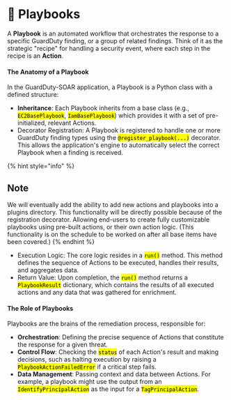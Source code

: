 # 📑 Playbooks

A **Playbook** is an automated workflow that orchestrates the response to a specific GuardDuty finding, or a group of related findings. Think of it as the strategic "recipe" for handling a security event, where each step in the recipe is an **Action**.

#### The Anatomy of a Playbook

In the GuardDuty-SOAR application, a Playbook is a Python class with a defined structure:

* **Inheritance**: Each Playbook inherits from a base class (e.g., <mark style="color:$primary;">`EC2BasePlaybook`</mark>, <mark style="color:$primary;">`IamBasePlaybook`</mark>) which provides it with a set of pre-initialized, relevant Actions.
* Decorator Registration: A Playbook is registered to handle one or more GuardDuty finding types using the <mark style="color:$primary;">`@register_playbook(...)`</mark> decorator. This allows the application's engine to automatically select the correct Playbook when a finding is received.

{% hint style="info" %}
## Note

We will eventually add the ability to add new actions and playbooks into a plugins directory. This functionality will be directly possible because of the registration decorator. Allowing end-users to create fully customizable playbooks using pre-built actions, or their own action logic. (This functionality is on the schedule to be worked on after all base items have been covered.)
{% endhint %}

* Execution Logic: The core logic resides in a <mark style="color:$primary;">`run()`</mark> method. This method defines the sequence of Actions to be executed, handles their results, and aggregates data.
* Return Value: Upon completion, the <mark style="color:$primary;">`run()`</mark> method returns a <mark style="color:$primary;">`PlaybookResult`</mark> dictionary, which contains the results of all executed actions and any data that was gathered for enrichment.

#### The Role of Playbooks

Playbooks are the brains of the remediation process, responsible for:

* **Orchestration**: Defining the precise sequence of Actions that constitute the response for a given threat.
* **Control Flow**: Checking the <mark style="color:$primary;">`status`</mark> of each Action's result and making decisions, such as halting execution by raising a <mark style="color:$primary;">`PlaybookActionFailedError`</mark> if a critical step fails.
* **Data Management**: Passing context and data between Actions. For example, a playbook might use the output from an <mark style="color:$primary;">`IdentifyPrincipalAction`</mark> as the input for a <mark style="color:$primary;">`TagPrincipalAction`</mark>.
